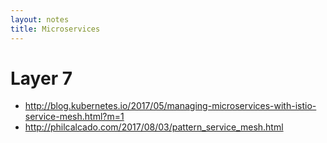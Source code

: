 ```yaml
---
layout: notes
title: Microservices
---
```


# Layer 7

* http://blog.kubernetes.io/2017/05/managing-microservices-with-istio-service-mesh.html?m=1
* http://philcalcado.com/2017/08/03/pattern_service_mesh.html
